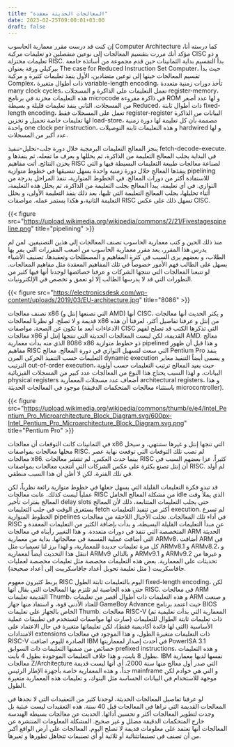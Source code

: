 ```yaml
---
title: "المعالجات الحديثة معقدة"
date: 2023-02-25T09:00:01+03:00
draft: false
---
```


إن كنت قد درست مقرر معمارية الحاسوب Computer Architecture كما درسته أنا، مؤكد أنك مررت بتقسيم المعالجات إلى نوعين منفصلين ذو تعليمات مركبة CISC و ذو تعليمات مختزلة RISC. بدأ التقسيم بداية الثمانينات حين قدم مجموعة من أساتذة حامعة بيركيلي ورقة بعنوان The case for Reduced Instruction Set Computer، حيث بدأ تقسيم المعالجات حينها إلى نوعين متضادين، الأول ينفذ تعليمات كثيرة و مركبة Complex، ذات أطوال متغيرة variable-length encoding، تأخذ دورات زمنية متعددة many clock cycles، تعمل التعليمات على الذاكرة و المسجلات register-memory، هذه التعليمات مخزنة في برنامج microcode في ذاكرة مقروءة ROM و لها عدد أصغر من المسجلات. الثاني ينفذ تعليمات قليلة و بسيطة Reduced، ذات أطوال ثابتة fixed-length encoding، تعمل على المسجلات فقط register-register البيانات من الذاكرة لها تعليمات خاصة تحميل و تخزين load-store، مصممة بأن كل تعليمة لها دورة زمنية واحدة one clock per instruction، و هذه التعليمات ثابتة التوصيلات hardwired و لها عدد أكبر من المسجلات.

ينجز المعالج التعليمات البرمجية خلال دورة جلب-تحليل-تنفيذ fetch-decode-execute. في البداية يجلب المعالج التعليمة من الذاكرة، ثم يحللها و يعرف ما تفعله، ثم ينفذها و يخزن النتائج. أتت مفاهيم RISC لصناعة معالجات طبيعة التعليمات البسيطة فيها و التي ينفذها المعالج خلال دورة زمنية واحدة يسهل تنسيقها في خطوط متوازية pipelining للاستفادة أكثر من دورات المعالج. في الخطوط المتوازية، تنفذ المراحل بدرجة من التوازي. في أي تعليمة، يبدأ المعالج بجلب التعليمة من الذاكرة، ثم يحلل هذه التعليمة، أثناء تحليلها، يجلب المعالج التعليمة التي تليها، بعد ذلك ينفذ التعليمة الأولى، و يحلل التعليمة الثانية،و هكذا يستمر عمله. مواصفات RISC تسهل ذلك على عكس CISC.

{{< figure src="https://upload.wikimedia.org/wikipedia/commons/2/21/Fivestagespipeline.png" title="pipelining" >}}

منذ ذلك الحين و كتب معمارية الحاسوب تصنف المعالجات إلى هذين التصنيفين. لمن لم يدرس هذا المقرر، يعد مقرر معمارية الحاسوب من أصعب المقررات التي يمر بها الطلاب، و بعضهم يرى السبب في كثرة المفاهيم و المصطلحات وتعقيدها. تصنيف الأشياء يسهل على الطالب فهم الأمور خصوصاً في تلك المفاهيم المعقدة مثل مفاهيم المعالجات. لو تتبعنا المعالجات التي تنتجها الشركات و عرفنا خصائصها لوجدنا أنها فيها كثير من التطورات التي قد لا يدرسها الطالب إلا لو تعمق و تخصص في الإلكترونيات.

 {{< figure src="https://electronicsdesk.com/wp-content/uploads/2019/03/EU-architecture.jpg"  title="8086" >}}

تصنف معالجات x86 (التي تصنعها إنتل و AMD) أنها CISC، و يكثر الحديث أنها معالجات قديمة و لا تصلح. لو نظرنا لمعالجات x86 من إنتل و عرفنا تفاصيل أكثر، لعرفنا أن هذه الادعاءات أبعد ما تكون عن الصحة. مواصفات CISC التي تذكرها الكتب قد تصلح لفهم معالجات x86 القديمة، لكن ليست المعالجات الحديثة التي تنتجها إنتل أو AMD. معالج 8086 الذي منه بدأت معمارية x86 ذو خطوط متوازية pipelined و هذا قبل أن ظهور مفاهيم RISC التي سعت لتسهيل التوازي في دورة المعالج. معالج Pentium Pro ينفذ التعليمات حسب التنفيذ الحركي المرن dynamic execution و يسمى أيضاً التنفيذ مغاير الترتيب out-of-order execution، حيث يعيد المعالج ترتيب التعليمات حسب أولوية البيانات، و لهذا السبب يحتاج هذا النوع من المعالجات عدد كبير من المسجلات الفيزيائية physical registers أضعاف عدد مسجلات المعمارية architectural registers، و هذا موجود في المعالجات الحديثة (باستثناء معالجات المتحكمات الدقيقة microcontroller).

 {{< figure src="https://upload.wikimedia.org/wikipedia/commons/thumb/e/e4/Intel_Pentium_Pro_Microarchitecture_Block_Diagram.svg/600px-Intel_Pentium_Pro_Microarchitecture_Block_Diagram.svg.png"  title="Pentium Pro" >}}

في الثمانينات كانت التوقعات أن معالجات x86 التي تنجها إنتل و غيرها ستنتهي، و سيحل محلها معالجات بمواصفات RISC. لم تصب تلك التوقعات التي توقعت نهاية عصر معالجات x86. بينما حدث العكس. لم تنتشر معالجات RISC كثيراً. عزا بعضهم السبب في أن إنتل تصنع بكثرة على عكس الشركات التي أنتجت معالجات بمواصفات RISC. لم أولد في تلك الفترة، لكن لا أظن أن هذا السبب منطقي.

 قد تبدو فكرة التعليمات القليلة التي يسهل جعلها في خطوط متوازية رائعة نظرياً، لكن عملياً ليست كذلك. عانت معالجات RISC من مشكلة المعالج الخامل idle الذي يملأ وقت المعالج بفترات تأخير delay slots حتى يجلب التعليمات المتتابعة، ذلك لأن المعالج يستغرق الوقت في جلب التعليمات fetch أكثر من تنفيذ التعليمات execution. لم تسرع الخطوط المتوازية pipelines في أداء تلك المعالجات. تخلت الأجيال اللاحقة من معالجات RISC عن مبدأ التعليمات القليلة البسيطة، و بدأت بإضافة الكثير من التعليمات المعقدة و المتخصصة التي تنفذ في دورات متعددة. و هذا التغيير رأيناه في معالجات ARM  الحديثة التي أضافت عملية القسمة في معالجاتها. بداية من معمارية ARMv8، أضافت ARM في كل مرة تعليمات جديدة للمعمارية، و لهذا برز لنا تسميات مثل ARMv8.1 و ARMv8.2، و انتقل هذا التحديث أيضاً لمعمارية ARMv9 و بالتالي ARMv9.1 و ARMv9.2 و غيرها من تحديثات على المعمارية. بعض هذه التعليمات مخصصة مثل تعليمات مخصصة لعمليات جافاسكريبت ( مثل تعليمة تحويل أعداد جافاسكريبت إلى أعداد صحيحة).

يربط كثيرون مفهوم RISC اليوم بالتعليمات ثابتة الطول fixed-length encoding، لكن حتى هذه الخاصية لم تلتزم بها المعالجات التي يقال أنها RISC. في معالجات ARM القديمة تعليمات Thumb، و هذه التعليمات ذات أطوال أقصر من تعليمات ARM و صنعت للعتاد الأدنى قوة، و استفاد منها جهاز GameBoy Advance حيث اعتمد برنامج BIOS الخاص بالجهاز على تعليمات Thumb. معالجات RISC-V (المعمارية التي بدأت تعليمية ثم صارت لها مواصفات لتستخدم في تطبيقات عملية) ذات تعليمات ثابتة الطوال للتعليمات الأساسية (التي لها فائدة أكاديمية فقط)، لكن تعليماتها متغيرة في حال الاعتماد على الامتدادات extensions ذات التعليمات متغيرة الطول، و هذا الموجود في معالجات RISC-V الصادرة لليوم. اضافت IBM في أحدث إصدار لمعماريتها PowerISA 3.1 خصائص من ضمنها التعليمات ذات السوابق prefixed instructions، و هذه التعليمات بطول 8 بايت، و هذا خلاف التعليمات الموجودة بطول 4 بايت. IBM نفسها لديها معمارية معالجات Z/Architecture  التي صدر أول معالج منها سنة 2000، أي أنها ليست قديمة جداً، و هذه المعمارية خاصة بأجهزة الإطار الرئيس mainframe و التي هي خوادم لكن موجهة للاستخدام في البيانات الحساسة مثل البنوك، و تعليمات هذه المعمارية متغيرة الطول.

لو عرفنا تفاصيل المعالجات الحديثة، لوجدنا كثير من التعقيدات التي لا نجدها في المعالجات القديمة التي نراها في المعالجات قبل 40 سنة. هذه التعقيدات ليست عبثية بل وجدت لتطوير المعالجات أكثر و تحسين أدائها. الحديث عن معالجات بسيطة الهندسة خارج المتحكمات الدقيقة مضلل و غير صحيح. المشكلة المعلومات المنتشرة عن المعالجات أنها تعتمد على معلومات قديمة لا تصلح اليوم. المعالجات على أرض الواقع أكبر من أن تصنف في تصنيفاتثنائية أو ثلاثية أو أي تصنيفات تتجاهل تطورها و تغيرها.